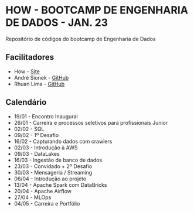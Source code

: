 # HOW - BOOTCAMP DE ENGENHARIA DE DADOS - JAN. 23

Repositório de códigos do bootcamp de Engenharia de Dados

## Facilitadores

* How - [Site](https://howedu.com.br/)
* André Sionek - [GitHub](https://github.com/andresionek91)
* Rhuan Lima  - [GitHub](https://github.com/rhuanlima)

## Calendário
- 19/01 - Encontro Inaugural
- 26/01 - Carreira e processos seletivos para profissionais Junior
- 02/02 - SQL
- 09/02 - 1º Desafio
- 16/02 - Capturando dados com crawlers
- 02/03 - Introdução à AWS
- 09/03 - DataLakes
- 16/03 - Ingestão de banco de dados
- 23/03 - Convidado + 2º Desafio
- 30/03 - Mensageria / Streaming
- 06/04 - Introdução ao projeto
- 13/04 - Apache Spark com DataBricks
- 20/04 - Apache Airflow
- 27/04 - MLOps
- 04/05 - Carreira e Portfólio